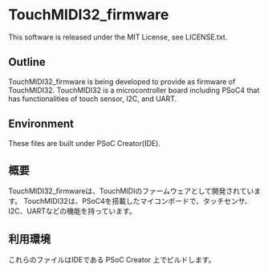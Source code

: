 # TouchMIDI32_firmware

This software is released under the MIT License, see LICENSE.txt.

## Outline
TouchMIDI32_firmware is being developed to provide as firmware of TouchMIDI32.
TouchMIDI32 is a microcontroller board including PSoC4 that has functionalities of
touch sensor, I2C, and UART.

## Environment
These files are built under PSoC Creator(IDE).


## 概要
TouchMIDI32_firmwareは、TouchMIDIのファームウェアとして開発されています。
TouchMIDI32は、PSoC4を搭載したマイコンボードで、タッチセンサ、I2C、UARTなどの機能を持っています。

## 利用環境
これらのファイルはIDEである PSoC Creator 上でビルドします。
